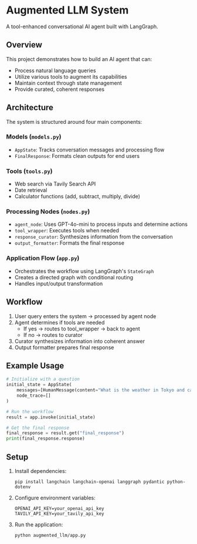 # Augmented LLM System

A tool-enhanced conversational AI agent built with LangGraph.

## Overview

This project demonstrates how to build an AI agent that can:
- Process natural language queries
- Utilize various tools to augment its capabilities
- Maintain context through state management
- Provide curated, coherent responses

## Architecture

The system is structured around four main components:

### Models (`models.py`)
- `AppState`: Tracks conversation messages and processing flow
- `FinalResponse`: Formats clean outputs for end users

### Tools (`tools.py`)
- Web search via Tavily Search API
- Date retrieval
- Calculator functions (add, subtract, multiply, divide)

### Processing Nodes (`nodes.py`)
- `agent_node`: Uses GPT-4o-mini to process inputs and determine actions
- `tool_wrapper`: Executes tools when needed
- `response_curator`: Synthesizes information from the conversation
- `output_formatter`: Formats the final response

### Application Flow (`app.py`)
- Orchestrates the workflow using LangGraph's `StateGraph`
- Creates a directed graph with conditional routing
- Handles input/output transformation

## Workflow

1. User query enters the system → processed by agent node
2. Agent determines if tools are needed
   - If yes → routes to tool_wrapper → back to agent
   - If no → routes to curator
3. Curator synthesizes information into coherent answer
4. Output formatter prepares final response

## Example Usage

```python
# Initialize with a question
initial_state = AppState(
    messages=[HumanMessage(content="What is the weather in Tokyo and can you add 15 to the temperature and then multiply by 10")],
    node_trace=[]
)

# Run the workflow
result = app.invoke(initial_state)

# Get the final response
final_response = result.get("final_response")
print(final_response.response)
```

## Setup

1. Install dependencies:
   ```
   pip install langchain langchain-openai langgraph pydantic python-dotenv
   ```

2. Configure environment variables:
   ```
   OPENAI_API_KEY=your_openai_api_key
   TAVILY_API_KEY=your_tavily_api_key
   ```

3. Run the application:
   ```
   python augmented_llm/app.py
   ```

